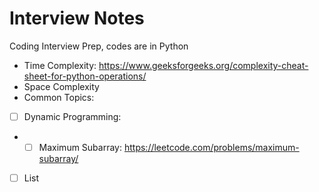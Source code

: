 # Interview Notes
Coding Interview Prep, codes are in Python
- Time Complexity: https://www.geeksforgeeks.org/complexity-cheat-sheet-for-python-operations/
- Space Complexity
- Common Topics:
- [ ] Dynamic Programming:
- - [ ] Maximum Subarray: https://leetcode.com/problems/maximum-subarray/
- [ ] List
